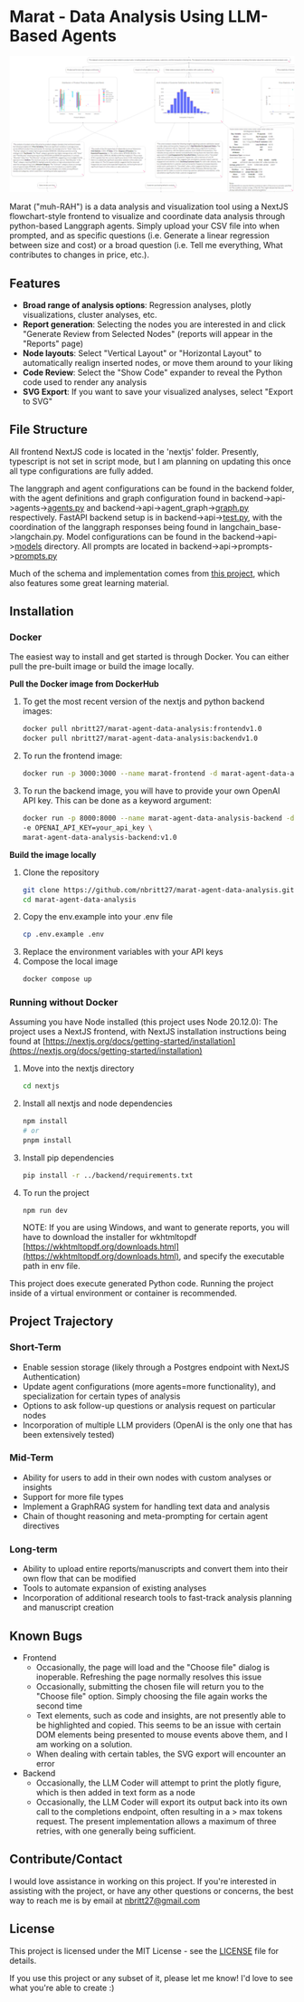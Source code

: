 # Marat - Data Analysis Using LLM-Based Agents

![Image](./sample_output.png)

Marat ("muh-RAH") is a data analysis and visualization tool using a NextJS flowchart-style frontend to visualize and coordinate data analysis through python-based Langgraph agents. Simply upload your CSV file into when prompted, and as specific questions (i.e. Generate a linear regression between size and cost) or a broad question (i.e. Tell me everything, What contributes to changes in price, etc.). 

## Features
- **Broad range of analysis options**: Regression analyses, plotly visualizations, cluster analyses, etc.
- **Report generation**: Selecting the nodes you are interested in and click "Generate Review from Selected Nodes" (reports will appear in the "Reports" page)
- **Node layouts**: Select "Vertical Layout" or "Horizontal Layout" to automatically realign inserted nodes, or move them around to your liking
- **Code Review**: Select the "Show Code" expander to reveal the Python code used to render any analysis
- **SVG Export**: If you want to save your visualized analyses, select "Export to SVG"

## File Structure
All frontend NextJS code is located in the 'nextjs' folder. Presently, typescript is not set in script mode, but I am planning on updating this once all type configurations are fully added.

The langgraph and agent configurations can be found in the backend folder, with the agent definitions and graph configuration found in backend->api->agents->[agents.py](backend/api/agents/agents.py) and backend->api->agent_graph->[graph.py](backend/api/agent_graph/graph.py) respectively. 
FastAPI backend setup is in backend->api->[test.py](backend/api/test.py), with the coordination of the langgraph responses being found in langchain_base->langchain.py. 
Model configurations can be found in the backend->api->[models](backend/api/models/) directory. All prompts are located in backend->api->prompts->[prompts.py](backend/api/prompts/prompts.py)

Much of the schema and implementation comes from [this project](https://github.com/john-adeojo/graph_websearch_agent/tree/main), which also features some great learning material. 


## Installation
### Docker
The easiest way to install and get started is through Docker. You can either pull the pre-built image or build the image locally. 

**Pull the Docker image from DockerHub**

1. To get the most recent version of the nextjs and python backend images: 
    ```bash
    docker pull nbritt27/marat-agent-data-analysis:frontendv1.0
    docker pull nbritt27/marat-agent-data-analysis:backendv1.0
    ```
2. To run the frontend image:
    ```bash
    docker run -p 3000:3000 --name marat-frontend -d marat-agent-data-analysis:frontend
    ```
3. To run the backend image, you will have to provide your own OpenAI API key. This can be done as a keyword argument: 
    ```bash
    docker run -p 8000:8000 --name marat-agent-data-analysis-backend -d \
    -e OPENAI_API_KEY=your_api_key \
    marat-agent-data-analysis-backend:v1.0
    ```
**Build the image locally**

1. Clone the repository 
    ```bash
    git clone https://github.com/nbritt27/marat-agent-data-analysis.git
    cd marat-agent-data-analysis
    ```
2. Copy the env.example into your .env file
    ```bash
    cp .env.example .env
    ```
3. Replace the environment variables with your API keys
4. Compose the local image
    ```bash
    docker compose up
    ```
### Running without Docker
Assuming you have Node installed (this project uses Node 20.12.0):
The project uses a NextJS frontend, with NextJS installation instructions being found at [https://nextjs.org/docs/getting-started/installation](https://nextjs.org/docs/getting-started/installation)

1. Move into the nextjs directory
    ```bash
    cd nextjs
    ```
2. Install all nextjs and node dependencies
    ```bash
    npm install
    # or
    pnpm install
    ```
3. Install pip dependencies
    ```bash
    pip install -r ../backend/requirements.txt
    ```

4. To run the project
    ```
    npm run dev
    ```

    NOTE: If you are using Windows, and want to generate reports, you will have to download the installer for wkhtmltopdf [https://wkhtmltopdf.org/downloads.html](https://wkhtmltopdf.org/downloads.html), and specify the executable path in env file. 


This project does execute generated Python code. Running the project inside of a virtual environment or container is recommended. 

## Project Trajectory
### Short-Term
- Enable session storage (likely through a Postgres endpoint with NextJS Authentication)
- Update agent configurations (more agents=more functionality), and specialization for certain types of analysis
- Options to ask follow-up questions or analysis request on particular nodes
- Incorporation of multiple LLM providers (OpenAI is the only one that has been extensively tested)
### Mid-Term
- Ability for users to add in their own nodes with custom analyses or insights
- Support for more file types
- Implement a GraphRAG system for handling text data and analysis
- Chain of thought reasoning and meta-prompting for certain agent directives
### Long-term
- Ability to upload entire reports/manuscripts and convert them into their own flow that can be modified
- Tools to automate expansion of existing analyses
- Incorporation of additional research tools to fast-track analysis planning and manuscript creation
## Known Bugs
- Frontend
    - Occasionally, the page will load and the "Choose file" dialog is inoperable. Refreshing the page normally resolves this issue
    - Occasionally, submitting the chosen file will return you to the "Choose file" option. Simply choosing the file again works the second time
    - Text elements, such as code and insights, are not presently able to be highlighted and copied. This seems to be an issue with certain DOM elements being presented to mouse events above them, and I am working on a solution.
    - When dealing with certain tables, the SVG export will encounter an error
- Backend
    - Occasionally, the LLM Coder will attempt to print the plotly figure, which is then added in text form as a node
    - Occasionally, the LLM Coder will export its output back into its own call to the completions endpoint, often resulting in a > max tokens request. The present implementation allows a maximum of three retries, with one generally being sufficient. 
 
## Contribute/Contact
I would love assistance in working on this project. If you're interested in assisting with the project, or have any other questions or concerns, the best way to reach me is by email at [nbritt27@gmail.com](mailto:nbritt27@gmail.com)


## License

This project is licensed under the MIT License - see the [LICENSE](./LICENSE) file for details. 

If you use this project or any subset of it, please let me know! I'd love to see what you're able to create :)
